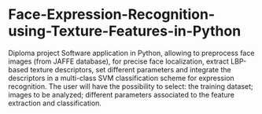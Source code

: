 # Face-Expression-Recognition-using-Texture-Features-in-Python
Diploma project
Software application in Python, allowing to preprocess face images (from JAFFE database), for precise face localization, extract LBP-based texture descriptors, set different parameters and integrate the descriptors in a multi-class SVM classification scheme for expression recognition. The user will have the possibility to select: the training dataset; images to be analyzed; different parameters associated to the feature extraction and classification. 
